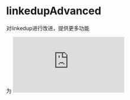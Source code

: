 # linkedupAdvanced
对linkedup进行改进，提供更多功能
 
为 ![dApp开发文章讲解作参考](https://github.com/NeutronStarDAO/ConstellationBook-Chinese/blob/main/src/9.Dapp%E5%BC%80%E5%8F%91/1.%E5%BC%80%E5%8F%91Dapp.md)

